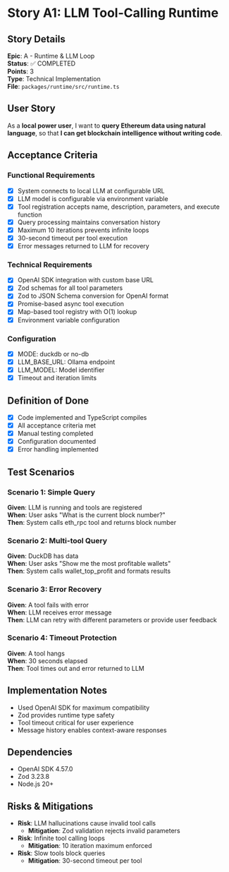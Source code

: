 # Story A1: LLM Tool-Calling Runtime

## Story Details
**Epic**: A - Runtime & LLM Loop  
**Status**: ✅ COMPLETED  
**Points**: 3  
**Type**: Technical Implementation  
**File**: `packages/runtime/src/runtime.ts`

## User Story
As a **local power user**, I want to **query Ethereum data using natural language**, so that **I can get blockchain intelligence without writing code**.

## Acceptance Criteria

### Functional Requirements
- [x] System connects to local LLM at configurable URL
- [x] LLM model is configurable via environment variable
- [x] Tool registration accepts name, description, parameters, and execute function
- [x] Query processing maintains conversation history
- [x] Maximum 10 iterations prevents infinite loops
- [x] 30-second timeout per tool execution
- [x] Error messages returned to LLM for recovery

### Technical Requirements
- [x] OpenAI SDK integration with custom base URL
- [x] Zod schemas for all tool parameters
- [x] Zod to JSON Schema conversion for OpenAI format
- [x] Promise-based async tool execution
- [x] Map-based tool registry with O(1) lookup
- [x] Environment variable configuration

### Configuration
- [x] MODE: duckdb or no-db
- [x] LLM_BASE_URL: Ollama endpoint
- [x] LLM_MODEL: Model identifier
- [x] Timeout and iteration limits

## Definition of Done
- [x] Code implemented and TypeScript compiles
- [x] All acceptance criteria met
- [x] Manual testing completed
- [x] Configuration documented
- [x] Error handling implemented

## Test Scenarios

### Scenario 1: Simple Query
**Given**: LLM is running and tools are registered  
**When**: User asks "What is the current block number?"  
**Then**: System calls eth_rpc tool and returns block number

### Scenario 2: Multi-tool Query
**Given**: DuckDB has data  
**When**: User asks "Show me the most profitable wallets"  
**Then**: System calls wallet_top_profit and formats results

### Scenario 3: Error Recovery
**Given**: A tool fails with error  
**When**: LLM receives error message  
**Then**: LLM can retry with different parameters or provide user feedback

### Scenario 4: Timeout Protection
**Given**: A tool hangs  
**When**: 30 seconds elapsed  
**Then**: Tool times out and error returned to LLM

## Implementation Notes
- Used OpenAI SDK for maximum compatibility
- Zod provides runtime type safety
- Tool timeout critical for user experience
- Message history enables context-aware responses

## Dependencies
- OpenAI SDK 4.57.0
- Zod 3.23.8
- Node.js 20+

## Risks & Mitigations
- **Risk**: LLM hallucinations cause invalid tool calls
  - **Mitigation**: Zod validation rejects invalid parameters
- **Risk**: Infinite tool calling loops
  - **Mitigation**: 10 iteration maximum enforced
- **Risk**: Slow tools block queries
  - **Mitigation**: 30-second timeout per tool